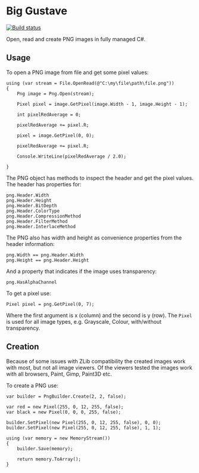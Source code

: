 # Big Gustave #

[![Build status](https://ci.appveyor.com/api/projects/status/nh12x7vg36qxunp0?svg=true)](https://ci.appveyor.com/project/EliotJones/biggustave)

Open, read and create PNG images in fully managed C#.

## Usage ##

To open a PNG image from file and get some pixel values:

    using (var stream = File.OpenRead(@"C:\my\file\path\file.png"))
    {
        Png image = Png.Open(stream);

        Pixel pixel = image.GetPixel(image.Width - 1, image.Height - 1);

        int pixelRedAverage = 0;

        pixelRedAverage += pixel.R;

        pixel = image.GetPixel(0, 0);

        pixelRedAverage += pixel.R;

        Console.WriteLine(pixelRedAverage / 2.0);       
        
    }

The PNG object has methods to inspect the header and get the pixel values. The header has properties for:

    png.Header.Width
    png.Header.Height
    png.Header.BitDepth
    png.Header.ColorType
    png.Header.CompressionMethod
    png.Header.FilterMethod
    png.Header.InterlaceMethod

The PNG also has width and height as convenience properties from the header information:

    png.Width == png.Header.Width
    png.Height == png.Header.Height

And a property that indicates if the image uses transparency:

    png.HasAlphaChannel

To get a pixel use:

    Pixel pixel = png.GetPixel(0, 7);

Where the first argument is x (column) and the second is y (row). The `Pixel` is used for all image types, e.g. Grayscale, Colour, with/without transparency.

## Creation ##

Because of some issues with ZLib compatibility the created images work with most, but not all image viewers. Of the viewers tested the images work with all browsers, Paint, Gimp, Paint3D etc.

To create a PNG use:

    var builder = PngBuilder.Create(2, 2, false);

    var red = new Pixel(255, 0, 12, 255, false);
    var black = new Pixel(0, 0, 0, 255, false);

    builder.SetPixel(new Pixel(255, 0, 12, 255, false), 0, 0);
    builder.SetPixel(new Pixel(255, 0, 12, 255, false), 1, 1);

    using (var memory = new MemoryStream())
    {
        builder.Save(memory);
        
        return memory.ToArray();
    }